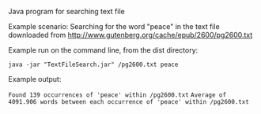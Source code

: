 Java program for searching text file

Example scenario: Searching for the word "peace" in the text file downloaded from http://www.gutenberg.org/cache/epub/2600/pg2600.txt

Example run on the command line, from the dist directory:

```java -jar "TextFileSearch.jar" /pg2600.txt peace```

Example output:

```Found 139 occurrences of 'peace' within /pg2600.txt```
```Average of 4091.906 words between each occurrence of 'peace' within /pg2600.txt```